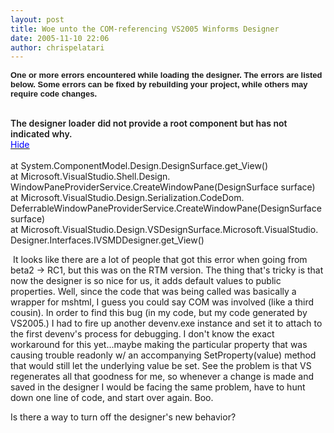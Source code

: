 ```yaml
---
layout: post
title: Woe unto the COM-referencing VS2005 Winforms Designer
date: 2005-11-10 22:06
author: chrispelatari
---
```

<b><font face="Arial" size="2">One or more errors encountered 
while loading the designer. The errors are listed below. Some errors can be 
fixed by rebuilding your project, while others may require code 
changes.</font><font face="Arial" size="2"></font></b> 
<div class="ErrorStyle" id="div1"><span style="font-weight:600;"><br />The designer loader did not provide a root 
component but has not indicated why. </span><br /><a id="details0" href=""><u><font color="#0000ff">Hide</font></u></a><font color="#0000ff">    </font></div>
<div class="StackStyleVisible" id="div20"><br />at 
System.ComponentModel.Design.DesignSurface.get_View()<br />at 
Microsoft.VisualStudio.Shell.Design.<br />WindowPaneProviderService.CreateWindowPane(DesignSurface 
surface)<br />at 
Microsoft.VisualStudio.Design.Serialization.CodeDom.<br />DeferrableWindowPaneProviderService.CreateWindowPane(DesignSurface 
surface)<br />at 
Microsoft.VisualStudio.Design.VSDesignSurface.Microsoft.VisualStudio.<br />Designer.Interfaces.IVSMDDesigner.get_View()</div>
<p> It looks like there are a lot of people that got this error when going 
from beta2 -&gt; RC1, but this was on the RTM version. The thing that's tricky 
is that now the designer is so nice for us, it adds default values to public 
properties. Well, since the code that was being called was basically a wrapper 
for mshtml, I guess you could say COM was involved (like a third cousin). In 
order to find this bug (in my code, but my code generated by VS2005.) I had to 
fire up another devenv.exe instance and set it to attach to the first devenv's 
process for debugging. I don't know the exact workaround for this yet...maybe 
making the particular property that was causing trouble readonly w/ an 
accompanying SetProperty(value) method that would still let the underlying value 
be set. See the problem is that VS regenerates all that goodness for me, so 
whenever a change is made and saved in the designer I would be facing the same 
problem, have to hunt down one line of code, and start over again. Boo. </p>
<p>Is there a way to turn off the designer's new behavior?</p>
